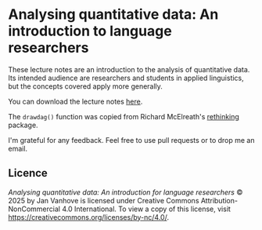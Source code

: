 # Analysing quantitative data: An introduction to language researchers
These lecture notes are an introduction to the analysis of quantitative data.
Its intended audience are researchers and students in applied linguistics,
but the concepts covered apply more generally.

You can download the lecture notes [here](https://github.com/janhove/statintro2025/raw/master/main.pdf).

The `drawdag()` function was copied from Richard McElreath's [rethinking](https://github.com/rmcelreath/rethinking/blob/master/R/drawdag.R) package.

I'm grateful for any feedback.
Feel free to use pull requests or to drop me an email.

## Licence
_Analysing quantitative data: An introduction for language researchers_ © 2025 by Jan Vanhove
is licensed under Creative Commons Attribution-NonCommercial 4.0 International.
To view a copy of this license, visit https://creativecommons.org/licenses/by-nc/4.0/.